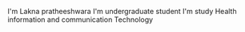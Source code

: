 I'm Lakna pratheeshwara
I'm undergraduate student 
I'm study Health information and communication Technology
